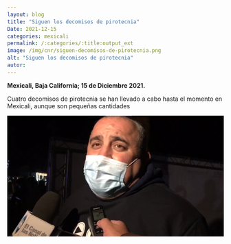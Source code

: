 ```yaml
---
layout: blog
title: "Siguen los decomisos de pirotecnia"
Date: 2021-12-15
categories: mexicali
permalink: /:categories/:title:output_ext
image: /img/cnr/siguen-decomisos-de-pirotecnia.png
alt: "Siguen los decomisos de pirotecnia"
autor:
---
```


**Mexicali, Baja California; 15 de Diciembre 2021.** 

Cuatro decomisos de pirotecnia se han llevado a cabo hasta el momento en Mexicali, aunque son pequeñas cantidades

<div id="carouselExampleSlidesOnly" class="carousel slide" data-ride="carousel">
  <div class="carousel-inner">
    <div class="carousel-item active">
       <img class="d-block w-100" src="/img/cnr/siguen-decomisos-de-pirotecnia.png" loading="lazy"  alt="Siguen los decomisos de pirotecnia">
    </div>
  </div>
</div>
